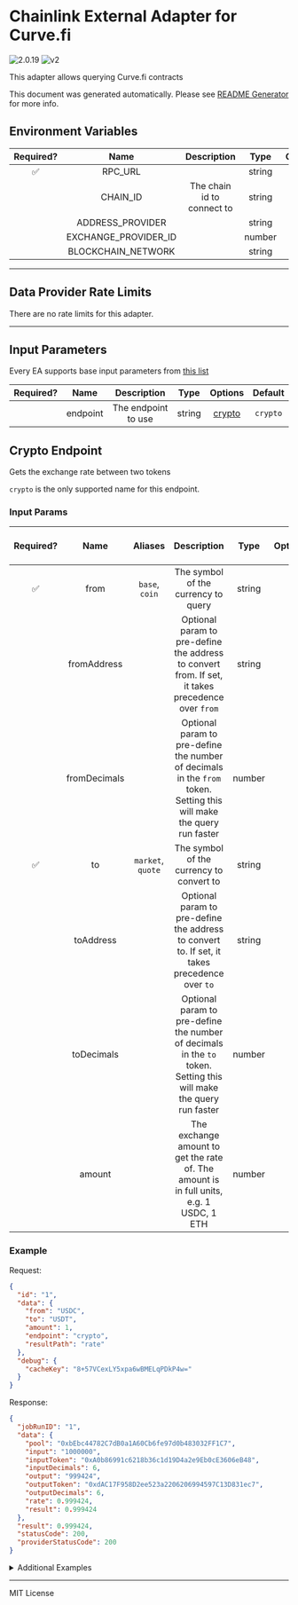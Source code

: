 # Chainlink External Adapter for Curve.fi

![2.0.19](https://img.shields.io/github/package-json/v/smartcontractkit/external-adapters-js?filename=packages/sources/curve/package.json) ![v2](https://img.shields.io/badge/framework%20version-v2-blueviolet)

This adapter allows querying Curve.fi contracts

This document was generated automatically. Please see [README Generator](../../scripts#readme-generator) for more info.

## Environment Variables

| Required? |         Name         |        Description         |  Type  | Options |                   Default                    |
| :-------: | :------------------: | :------------------------: | :----: | :-----: | :------------------------------------------: |
|    ✅     |       RPC_URL        |                            | string |         |                                              |
|           |       CHAIN_ID       | The chain id to connect to | string |         |                     `1`                      |
|           |   ADDRESS_PROVIDER   |                            | string |         | `0x0000000022D53366457F9d5E68Ec105046FC4383` |
|           | EXCHANGE_PROVIDER_ID |                            | number |         |                     `2`                      |
|           |  BLOCKCHAIN_NETWORK  |                            | string |         |                  `ethereum`                  |

---

## Data Provider Rate Limits

There are no rate limits for this adapter.

---

## Input Parameters

Every EA supports base input parameters from [this list](../../core/bootstrap#base-input-parameters)

| Required? |   Name   |     Description     |  Type  |          Options           | Default  |
| :-------: | :------: | :-----------------: | :----: | :------------------------: | :------: |
|           | endpoint | The endpoint to use | string | [crypto](#crypto-endpoint) | `crypto` |

## Crypto Endpoint

Gets the exchange rate between two tokens

`crypto` is the only supported name for this endpoint.

### Input Params

| Required? |     Name     |      Aliases      |                                                     Description                                                      |  Type  | Options | Default | Depends On | Not Valid With |
| :-------: | :----------: | :---------------: | :------------------------------------------------------------------------------------------------------------------: | :----: | :-----: | :-----: | :--------: | :------------: |
|    ✅     |     from     |  `base`, `coin`   |                                         The symbol of the currency to query                                          | string |         |         |            |                |
|           | fromAddress  |                   |          Optional param to pre-define the address to convert from. If set, it takes precedence over `from`           | string |         |         |            |                |
|           | fromDecimals |                   | Optional param to pre-define the number of decimals in the `from` token. Setting this will make the query run faster | number |         |         |            |                |
|    ✅     |      to      | `market`, `quote` |                                       The symbol of the currency to convert to                                       | string |         |         |            |                |
|           |  toAddress   |                   |            Optional param to pre-define the address to convert to. If set, it takes precedence over `to`             | string |         |         |            |                |
|           |  toDecimals  |                   |  Optional param to pre-define the number of decimals in the `to` token. Setting this will make the query run faster  | number |         |         |            |                |
|           |    amount    |                   |               The exchange amount to get the rate of. The amount is in full units, e.g. 1 USDC, 1 ETH                | number |         |   `1`   |            |                |

### Example

Request:

```json
{
  "id": "1",
  "data": {
    "from": "USDC",
    "to": "USDT",
    "amount": 1,
    "endpoint": "crypto",
    "resultPath": "rate"
  },
  "debug": {
    "cacheKey": "8+57VCexLY5xpa6wBMELqPDkP4w="
  }
}
```

Response:

```json
{
  "jobRunID": "1",
  "data": {
    "pool": "0xbEbc44782C7dB0a1A60Cb6fe97d0b483032FF1C7",
    "input": "1000000",
    "inputToken": "0xA0b86991c6218b36c1d19D4a2e9Eb0cE3606eB48",
    "inputDecimals": 6,
    "output": "999424",
    "outputToken": "0xdAC17F958D2ee523a2206206994597C13D831ec7",
    "outputDecimals": 6,
    "rate": 0.999424,
    "result": 0.999424
  },
  "result": 0.999424,
  "statusCode": 200,
  "providerStatusCode": 200
}
```

<details>
<summary>Additional Examples</summary>

Request:

```json
{
  "id": "1",
  "data": {
    "from": "0xBC6DA0FE9aD5f3b0d58160288917AA56653660E9",
    "fromDecimals": 18,
    "to": "0x6c3F90f043a72FA612cbac8115EE7e52BDe6E490",
    "toDecimals": 18,
    "amount": 10,
    "endpoint": "crypto",
    "resultPath": "rate"
  },
  "debug": {
    "cacheKey": "GtHEA0XyZDBJS8lIwWVQtfKtIRM="
  }
}
```

Response:

```json
{
  "jobRunID": "1",
  "data": {
    "pool": "0x43b4FdFD4Ff969587185cDB6f0BD875c5Fc83f8c",
    "input": "10000000000000000000",
    "inputToken": "0xBC6DA0FE9aD5f3b0d58160288917AA56653660E9",
    "inputDecimals": 18,
    "output": "9777973472353241389",
    "outputToken": "0x6c3F90f043a72FA612cbac8115EE7e52BDe6E490",
    "outputDecimals": 18,
    "rate": 0.9777973472353242,
    "result": 0.9777973472353242
  },
  "result": 0.9777973472353242,
  "statusCode": 200,
  "providerStatusCode": 200
}
```

</details>

---

MIT License
